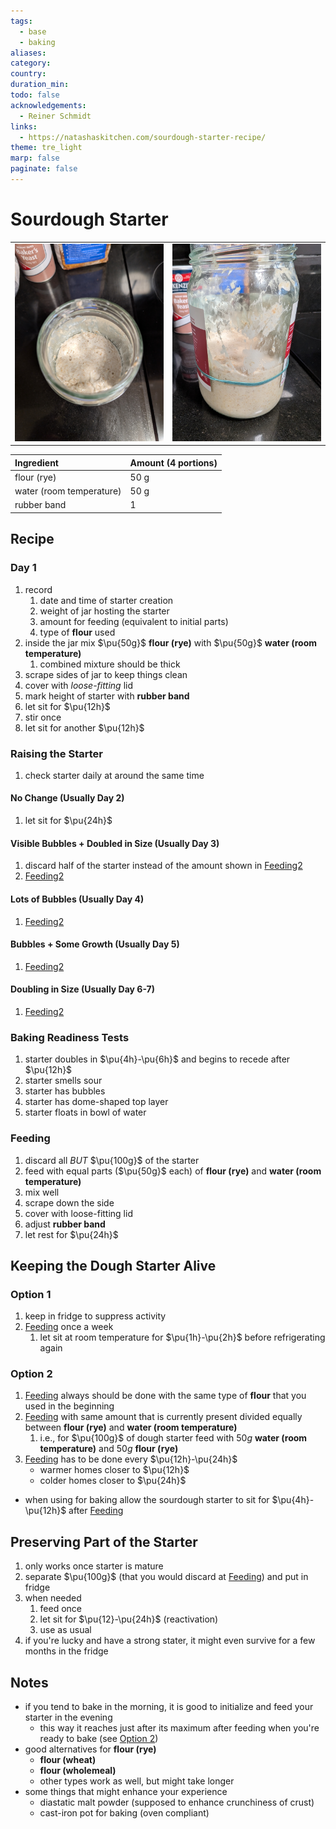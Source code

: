 ```yaml
---
tags:
  - base
  - baking
aliases:
category:
country:
duration_min:
todo: false
acknowledgements:
  - Reiner Schmidt
links:
  - https://natashaskitchen.com/sourdough-starter-recipe/
theme: tre_light
marp: false
paginate: false
---
```



# Sourdough Starter

|     |     |
| :-: | :-: |
|![](../gfx/PXL_20250922_205719051.jpg)|![](../gfx/PXL_20250922_205729478.jpg)|

|Ingredient|Amount (4 portions)|
| :- | :- |
|flour (rye) | 50 g |
|water (room temperature) | 50 g |
|rubber band | 1 |

## Recipe

### Day 1
1. record
	1. date and time of starter creation
	2. weight of jar hosting the starter
	3. amount for feeding (equivalent to initial parts)
	4. type of **flour** used
2. inside the jar mix $\pu{50g}$ **flour (rye)** with $\pu{50g}$ **water (room temperature)**
	1. combined mixture should be thick
3. scrape sides of jar to keep things clean
4. cover with *loose-fitting* lid
5. mark height of starter with **rubber band**
6. let sit for $\pu{12h}$
7. stir once
8. let sit for another $\pu{12h}$

### Raising the Starter
1. check starter daily at around the same time

#### No Change (Usually Day 2)
1. let sit for $\pu{24h}$

#### Visible Bubbles + Doubled in Size (Usually Day 3)
1. discard half of the starter instead of the amount shown in [Feeding2](#Feeding2)
2. [Feeding2](#Feeding2)

#### Lots of Bubbles (Usually Day 4)
1. [Feeding2](#Feeding2)

#### Bubbles + Some Growth (Usually Day 5)
1. [Feeding2](#Feeding2)

#### Doubling in Size (Usually Day 6-7)
1. [Feeding2](#Feeding2)
	
### Baking Readiness Tests
1. starter doubles in $\pu{4h}-\pu{6h}$ and begins to recede after $\pu{12h}$
2. starter smells sour
3. starter has bubbles
4. starter has dome-shaped top layer
5. starter floats in bowl of water
		
### Feeding
1. discard all *BUT* $\pu{100g}$ of the starter
2. feed with equal parts ($\pu{50g}$ each) of **flour (rye)** and **water (room temperature)**
3. mix well
4. scrape down the side
5. cover with loose-fitting lid
6. adjust **rubber band**
7. let rest for $\pu{24h}$

## Keeping the Dough Starter Alive
### Option 1
1. keep in fridge to suppress activity
2. [Feeding](#Feeding) once a week
	1. let sit at room temperature for $\pu{1h}-\pu{2h}$ before refrigerating again

### Option 2
1. [Feeding](#Feeding) always should be done with the same type of **flour** that you used in the beginning
2. [Feeding](#Feeding) with same amount that is currently present divided equally between **flour (rye)** and **water (room temperature)**
	1. i.e., for $\pu{100g}$ of dough starter feed with $50g$ **water (room temperature)** and $50g$ **flour (rye)**
3. [Feeding](#Feeding) has to be done every $\pu{12h}-\pu{24h}$
	* warmer homes closer to $\pu{12h}$
	* colder homes closer to $\pu{24h}$
* when using for baking allow the sourdough starter to sit for $\pu{4h}-\pu{12h}$ after [Feeding](#Feeding)

## Preserving Part of the Starter
1. only works once starter is mature
2. separate $\pu{100g}$ (that you would discard at [Feeding](#Feeding)) and put in fridge
3. when needed 
	1. feed once 
	2. let sit for $\pu{12}-\pu{24h}$ (reactivation) 
	3. use as usual
4. if you're lucky and have a strong stater, it might even survive for a few months in the fridge

## Notes
* if you tend to bake in the morning, it is good to initialize and feed your starter in the evening
	* this way it reaches just after its maximum after feeding when you're ready to bake (see [Option 2](#Option%202))
* good alternatives for **flour (rye)**
	* **flour (wheat)**
	* **flour (wholemeal)**
	* other types work as well, but might take longer
* some things that might enhance your experience
	* diastatic malt powder (supposed to enhance crunchiness of crust)
	* cast-iron pot for baking (oven compliant)